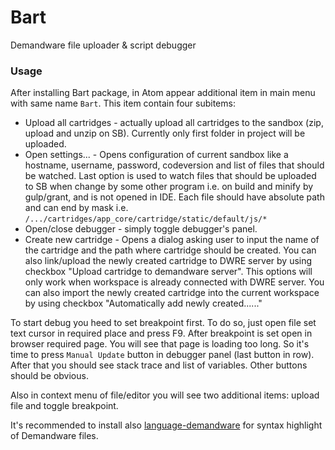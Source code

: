 
# Bart

Demandware file uploader & script debugger


### Usage

After installing Bart package, in Atom appear additional item in main menu with same name `Bart`. This item contain four subitems:

* Upload all cartridges - actually upload all cartridges to the sandbox (zip, upload and unzip on SB). Currently only first folder in project will be uploaded.
* Open settings... - Opens configuration of current sandbox like a hostname, username, password, codeversion and list of files that should be watched. Last option is used to watch files that should be uploaded to SB when change by some other program i.e. on build and minify by gulp/grant, and  is not opened in IDE. Each file should have absolute path and can end by mask i.e. `/.../cartridges/app_core/cartridge/static/default/js/*`
* Open/close debugger - simply toggle debugger's panel.
* Create new cartridge - Opens a dialog asking user to input the name of the cartridge and the path where cartridge should be created. You can also link/upload the newly created cartridge to DWRE server by using checkbox "Upload cartridge to demandware server". This options will only work when workspace is already connected with DWRE server.
You can also import the newly created cartridge into the current workspace by using checkbox "Automatically add newly created......"


To start debug you heed to set breakpoint first. To do so, just open file set text cursor in required place and press F9. After breakpoint is set open in browser required page. You will see that page is loading too long. So it's time to press `Manual Update` button in debugger panel (last button in row). After that you should see stack trace and list of variables.
Other buttons should be obvious.

Also in context menu of file/editor you will see two additional items: upload file and toggle breakpoint.


It's recommended to install also [language-demandware](https://atom.io/packages/language-demandware) for syntax highlight of Demandware files.
